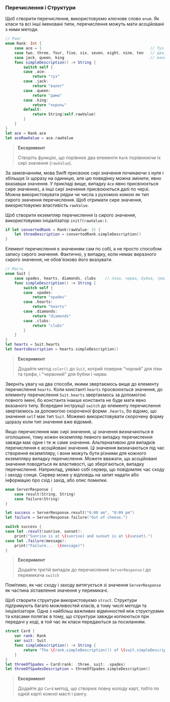 ### Перечислення і Структури

Щоб створити перечислення, використовуємо ключове слово `enum`. Як класи та всі інші іменовані типи, перечислення можуть мати асоційовані з ними методи.

```swift
// Ранг
enum Rank: Int {
    case ace = 1                                                // Туз
    case two, three, four, five, six, seven, eight, nine, ten   // два, три, чотири, п'ять, шість, сім, вісім, дев'ять, десять
    case jack, queen, king                                      // валет, дама, король
    func simpleDescription() -> String {
        switch self {
        case .ace:
            return "туз"
        case .jack:
            return "валет"
        case .queen:
            return "дама"
        case .king:
            return "король"
        default:
            return String(self.rawValue)
        }
    }
}
let ace = Rank.ace
let aceRawValue = ace.rawValue
```

> **Ексеримент**
>
> Створіть функцію, що порівнює два елементи `Rank` порівнюючи їх сирі значення \(`rawValue`\).

За замовчанням, мова Swift присвоює сирі значення починаючи з нуля і збільшує їх щоразу на одиницю, але цю поведінку можна змінити, явно вказавши значення. У прикладі вище, випадку `Ace` явно присвоюється сире значення`1`, а інші сирі значення присвоюються далі по черзі. Можна використовувати рядки чи числа з рухомою комою як тип сирого значення перечислення. Щоб отримати сире значення, використовуємо властивість `rawValue`.

Щоб створити екземпляр перечислення із сирого значення, використовуємо ініціалізатор `init?(rawValue:)`.

```swift
if let convertedRank = Rank(rawValue: 3) {
    let threeDescription = convertedRank.simpleDescription()
}
```

Елемент перечислення є значенням сам по собі, а не просто способом запису сирого значення. Фактично, у випадку, коли немає виразного сирого значення, не обов'язково його вказувати.

```swift
// Масть
enum Suit {
    case spades, hearts, diamonds, clubs    // піка, чирва, бубна, трефа
    func simpleDescription() -> String {
        switch self {
        case .spades:
            return "spades"
        case .hearts:
            return "hearts"
        case .diamonds:
            return "diamonds"
        case .clubs:
            return "clubs"
        }
    }
}
let hearts = Suit.hearts
let heartsDescription = hearts.simpleDescription()
```

> **Ексеримент**
>
> Додайте метод `color()` до `Suit`, котрий поверне “чорний” для піки та трефи, і "червоний" для бубни і чирви.

Зверніть увагу на два способи, якими звертаємось вище до елементу перечислення `hearts`. Коли константі `hearts` просвоюється значення, до елементу перечислення `Suit.hearts` звертаємось за допомогою повного імені, бо константа інакше константа не буде мати явно вказаного типу. Всередині інструкції `switch` до елементу перечислення звертаємось за допомогою скороченої форми `.hearts`, бо відомо, що значення `self` має тип `Suit`. Можемо використовувати скорочену форму щоразу коли тип значення вже відомий.

Якщо перечислення має сирі значення, ці значення визначаються в оголошенні, тому кожен екземпляр певного випадку перечислення завжди має одне і те ж саме значення. Альтернативою для випадків перечислення є асоційовані значення. Ці значення визначаються під час створення екземпляру, і вони можуть бути різними для кожного екземпляру випадку перечислення. Можете вважати, що асоційовані значення поводяться як властивості, що зберігаються, випадку перечислення. Наприклад, уявімо собі сервер, що повідомляє час сходу і заходу сонця. Сервер може у відповідь на запит надати або інформацію про схід і захід, або опис помилки.

```swift
enum ServerResponse {
    case result(String, String)
    case failure(String)
}

let success = ServerResponse.result("6:00 am", "8:09 pm")
let failure = ServerResponse.failure("Out of cheese.")

switch success {
case let .result(sunrise, sunset):
    print("Sunrise is at \(sunrise) and sunset is at \(sunset).")
case let .failure(message):
    print("Failure...  \(message)")
}
```

> **Ексеримент**
>
> Додайте третій випадок до перечислення `ServerResponse` і до перемикача `switch`

Помітимо, як час сходу і заходу витягується зі значення `ServerResponse` як частина зіставлення значення у перемикачі.

Щоб створити структури використовуємо `struct`. Структури підтримують багато можливостей класів, в тому числі методи та ініціалізатори. Одна з найбільш важливих відмінностей між структурами та класами полягає в тому, що структури завжди копіюються при передачі у коді, в той час як класи передаються за посиланням.

```swift
struct Card {
    var rank: Rank
    var suit: Suit
    func simpleDescription() -> String {
        return "The \(rank.simpleDescription()) of \(suit.simpleDescription())"
    }
}
let threeOfSpades = Card(rank: .three, suit: .spades)
let threeOfSpadesDescription = threeOfSpades.simpleDescription()
```

> **Ексеримент**
>
> Додайте до `Card` метод, що створює повну колоду карт, тобто по одній карті кожної масті і рангу.



